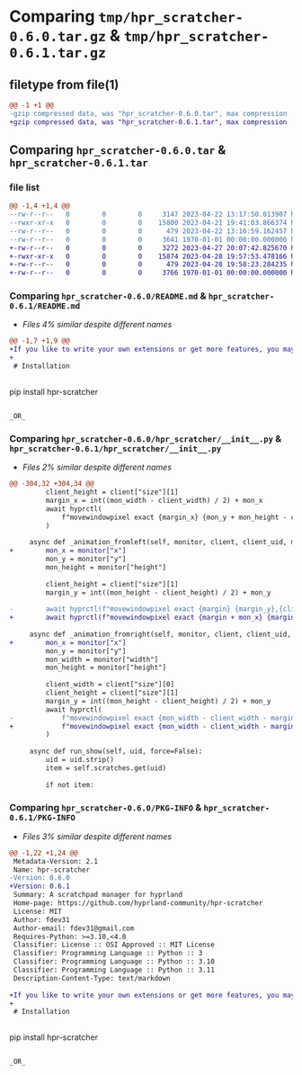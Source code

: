 # Comparing `tmp/hpr_scratcher-0.6.0.tar.gz` & `tmp/hpr_scratcher-0.6.1.tar.gz`

## filetype from file(1)

```diff
@@ -1 +1 @@
-gzip compressed data, was "hpr_scratcher-0.6.0.tar", max compression
+gzip compressed data, was "hpr_scratcher-0.6.1.tar", max compression
```

## Comparing `hpr_scratcher-0.6.0.tar` & `hpr_scratcher-0.6.1.tar`

### file list

```diff
@@ -1,4 +1,4 @@
--rw-r--r--   0        0        0     3147 2023-04-22 13:17:50.013907 hpr_scratcher-0.6.0/README.md
--rwxr-xr-x   0        0        0    15800 2023-04-21 19:41:03.866374 hpr_scratcher-0.6.0/hpr_scratcher/__init__.py
--rw-r--r--   0        0        0      479 2023-04-22 13:16:59.162457 hpr_scratcher-0.6.0/pyproject.toml
--rw-r--r--   0        0        0     3641 1970-01-01 00:00:00.000000 hpr_scratcher-0.6.0/PKG-INFO
+-rw-r--r--   0        0        0     3272 2023-04-27 20:07:42.825670 hpr_scratcher-0.6.1/README.md
+-rwxr-xr-x   0        0        0    15874 2023-04-28 19:57:53.478166 hpr_scratcher-0.6.1/hpr_scratcher/__init__.py
+-rw-r--r--   0        0        0      479 2023-04-28 19:58:23.284235 hpr_scratcher-0.6.1/pyproject.toml
+-rw-r--r--   0        0        0     3766 1970-01-01 00:00:00.000000 hpr_scratcher-0.6.1/PKG-INFO
```

### Comparing `hpr_scratcher-0.6.0/README.md` & `hpr_scratcher-0.6.1/README.md`

 * *Files 4% similar despite different names*

```diff
@@ -1,7 +1,9 @@
+If you like to write your own extensions or get more features, you may want to check out https://github.com/fdev31/pyprland
+
 # Installation
 
 ```
 pip install hpr-scratcher
 ```
 
 _OR_
```

### Comparing `hpr_scratcher-0.6.0/hpr_scratcher/__init__.py` & `hpr_scratcher-0.6.1/hpr_scratcher/__init__.py`

 * *Files 2% similar despite different names*

```diff
@@ -304,32 +304,34 @@
         client_height = client["size"][1]
         margin_x = int((mon_width - client_width) / 2) + mon_x
         await hyprctl(
             f"movewindowpixel exact {margin_x} {mon_y + mon_height - client_height - margin},{client_uid}"
         )
 
     async def _animation_fromleft(self, monitor, client, client_uid, margin):
+        mon_x = monitor["x"]
         mon_y = monitor["y"]
         mon_height = monitor["height"]
 
         client_height = client["size"][1]
         margin_y = int((mon_height - client_height) / 2) + mon_y
 
-        await hyprctl(f"movewindowpixel exact {margin} {margin_y},{client_uid}")
+        await hyprctl(f"movewindowpixel exact {margin + mon_x} {margin_y},{client_uid}")
 
     async def _animation_fromright(self, monitor, client, client_uid, margin):
+        mon_x = monitor["x"]
         mon_y = monitor["y"]
         mon_width = monitor["width"]
         mon_height = monitor["height"]
 
         client_width = client["size"][0]
         client_height = client["size"][1]
         margin_y = int((mon_height - client_height) / 2) + mon_y
         await hyprctl(
-            f"movewindowpixel exact {mon_width - client_width - margin} {margin_y},{client_uid}"
+            f"movewindowpixel exact {mon_width - client_width - margin + mon_x} {margin_y},{client_uid}"
         )
 
     async def run_show(self, uid, force=False):
         uid = uid.strip()
         item = self.scratches.get(uid)
 
         if not item:
```

### Comparing `hpr_scratcher-0.6.0/PKG-INFO` & `hpr_scratcher-0.6.1/PKG-INFO`

 * *Files 3% similar despite different names*

```diff
@@ -1,22 +1,24 @@
 Metadata-Version: 2.1
 Name: hpr-scratcher
-Version: 0.6.0
+Version: 0.6.1
 Summary: A scratchpad manager for hyprland
 Home-page: https://github.com/hyprland-community/hpr-scratcher
 License: MIT
 Author: fdev31
 Author-email: fdev31@gmail.com
 Requires-Python: >=3.10,<4.0
 Classifier: License :: OSI Approved :: MIT License
 Classifier: Programming Language :: Python :: 3
 Classifier: Programming Language :: Python :: 3.10
 Classifier: Programming Language :: Python :: 3.11
 Description-Content-Type: text/markdown
 
+If you like to write your own extensions or get more features, you may want to check out https://github.com/fdev31/pyprland
+
 # Installation
 
 ```
 pip install hpr-scratcher
 ```
 
 _OR_
```


